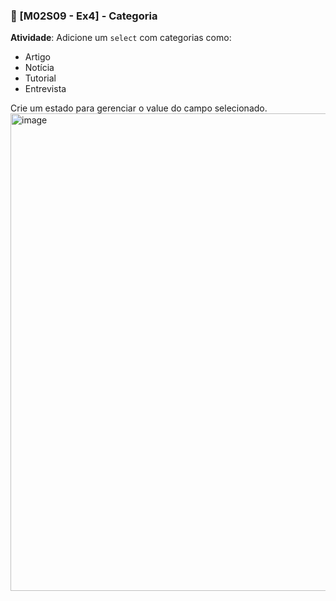 ### 📝 [M02S09 - Ex4] - Categoria

**Atividade**:
Adicione um `select` com categorias como:

- Artigo
- Notícia
- Tutorial
- Entrevista

Crie um estado para gerenciar o value do campo selecionado.
<img width="1003" height="764" alt="image" src="https://github.com/user-attachments/assets/1dafb740-9b13-4c08-b5f4-cdc836445222" />
